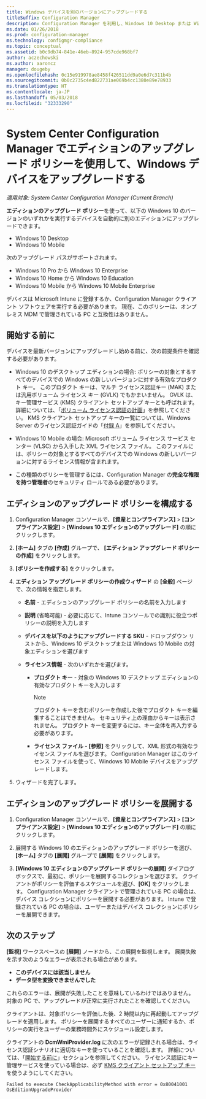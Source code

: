 ```yaml
---
title: Windows デバイスを別のバージョンにアップグレードする
titleSuffix: Configuration Manager
description: Configuration Manager を利用し、Windows 10 Desktop または Windows 10 Mobile を実行するデバイスを自動的に別のエディションにアップグレードします。
ms.date: 01/26/2018
ms.prod: configuration-manager
ms.technology: configmgr-compliance
ms.topic: conceptual
ms.assetid: b0c9db74-841e-46eb-8924-957cde968bf7
author: aczechowski
ms.author: aaroncz
manager: dougeby
ms.openlocfilehash: 0c15e919978ae8458f426511dd9a0e6d7c311b4b
ms.sourcegitcommit: 0b0c2735c4ed822731ae069b4cc1380e89e78933
ms.translationtype: HT
ms.contentlocale: ja-JP
ms.lasthandoff: 05/03/2018
ms.locfileid: "32333290"
---
```

# <a name="upgrade-windows-devices-with-the-edition-upgrade-policy-in-system-center-configuration-manager"></a>System Center Configuration Manager でエディションのアップグレード ポリシーを使用して、Windows デバイスをアップグレードする

*適用対象: System Center Configuration Manager (Current Branch)*


**エディションのアップグレード ポリシー**を使って、以下の Windows 10 のバージョンのいずれかを実行するデバイスを自動的に別のエディションにアップグレードできます。

- Windows 10 Desktop
- Windows 10 Mobile

次のアップグレード パスがサポートされます。

- Windows 10 Pro から Windows 10 Enterprise
- Windows 10 Home から Windows 10 Education
- Windows 10 Mobile から Windows 10 Mobile Enterprise

デバイスは Microsoft Intune に登録するか、Configuration Manager クライアント ソフトウェアを実行する必要があります。 現在、このポリシーは、オンプレミス MDM で管理されている PC と互換性はありません。

## <a name="before-you-start"></a>開始する前に  
 デバイスを最新バージョンにアップグレードし始める前に、次の前提条件を確認する必要があります。  

-   Windows 10 のデスクトップ エディションの場合: ポリシーの対象とするすべてのデバイスでの Windows の新しいバージョンに対する有効なプロダクト キー。 このプロダクト キーは、マルチ ライセンス認証キー (MAK) または汎用ボリューム ライセンス キー (GVLK) でもかまいません。 GVLK は、キー管理サービス (KMS) クライアント セットアップ キーとも呼ばれます。 詳細については、「[ボリューム ライセンス認証の計画](https://docs.microsoft.com/windows/deployment/volume-activation/plan-for-volume-activation-client)」を参照してください。 KMS クライアント セットアップ キーの一覧については、Windows Server のライセンス認証ガイドの「[付録 A](https://docs.microsoft.com/windows-server/get-started/kmsclientkeys)」を参照してください。 <!--496871-->  

-   Windows 10 Mobile の場合: Microsoft ボリューム ライセンス サービス センター (VLSC) から入手した XML ライセンス ファイル。 このファイルには、ポリシーの対象とするすべてのデバイスでの Windows の新しいバージョンに対するライセンス情報が含まれます。

- この種類のポリシーを管理するには、Configuration Manager の**完全な権限を持つ管理者**のセキュリティ ロールである必要があります。

## <a name="configure-the-edition-upgrade-policy"></a>エディションのアップグレード ポリシーを構成する  

1.  Configuration Manager コンソールで、**[資産とコンプライアンス]** > **[コンプライアンス設定]** > **[Windows 10 エディションのアップグレード]** の順にクリックします。  

3.  **[ホーム]** タブの **[作成]** グループで、 **[エディション アップグレード ポリシーの作成]** をクリックします。  

4.  **[ポリシーを作成する]** をクリックします。  

5.  **エディション アップグレード ポリシーの作成ウィザード** の **[全般]** ページで、次の情報を指定します。  

    -   **名前** - エディションのアップグレード ポリシーの名前を入力します  

    -   **説明** (省略可能) - 必要に応じて、Intune コンソールでの識別に役立つポリシーの説明を入力します  

    -   **デバイスを以下のようにアップグレードする SKU** - ドロップダウン リストから、Windows 10 デスクトップまたは Windows 10 Mobile の対象エディションを選びます  

    -   **ライセンス情報** - 次のいずれかを選びます。  

        -   **プロダクト キー** - 対象の Windows 10 デスクトップ エディションの有効なプロダクト キーを入力します  

            > [!NOTE]  
            >  プロダクト キーを含むポリシーを作成した後でプロダクト キーを編集することはできません。 セキュリティ上の理由からキーは表示されません。 プロダクト キーを変更するには、キー全体を再入力する必要があります。  

        -   **ライセンス ファイル** - **[参照]** をクリックして、XML 形式の有効なライセンス ファイルを選びます。 Configuration Manager はこのライセンス ファイルを使って、Windows 10 Mobile デバイスをアップグレードします。  

6.  ウィザードを完了します。  


## <a name="deploy-the-edition-upgrade-policy"></a>エディションのアップグレード ポリシーを展開する  

1.  Configuration Manager コンソールで、**[資産とコンプライアンス]** > **[コンプライアンス設定]** > **[Windows 10 エディションのアップグレード]** の順にクリックします。  

3.  展開する Windows 10 のエディションのアップグレード ポリシーを選び、 **[ホーム]** タブの **[展開]** グループで **[展開]** をクリックします。  

4.  **[Windows 10 エディションのアップグレード ポリシーの展開]** ダイアログ ボックスで、最初に、ポリシーを展開するコレクションを選びます。 クライアントがポリシーを評価するスケジュールを選び、**[OK]** をクリックします。 Configuration Manager クライアントで管理されている PC の場合は、デバイス コレクションにポリシーを展開する必要があります。 Intune で登録されている PC の場合は、ユーザーまたはデバイス コレクションにポリシーを展開できます。 



## <a name="next-steps"></a>次のステップ

**[監視]** ワークスペースの **[展開]** ノードから、この展開を監視します。 展開失敗を示す次のようなエラーが表示される場合があります。
- **このデバイスには該当しません**
- **データ型を変換できませんでした**

これらのエラーは、展開が失敗したことを意味しているわけではありません。 対象の PC で、アップグレードが正常に実行されたことを確認してください。

クライアントは、対象ポリシーを評価した後、2 時間以内に再起動してアップグレードを適用します。 ポリシーを展開するすべてのユーザーに通知するか、ポリシーの実行をユーザーの業務時間外にスケジュール設定します。

クライアントの **DcmWmiProvider.log** に次のエラーが記録される場合は、ライセンス認証シナリオに適切なキーを使っていることを確認します。 詳細については、「[開始する前に](#before-you-start)」セクションを参照してください。 ライセンス認証にキー管理サービスを使っている場合は、必ず [KMS クライアント セットアップ キー](https://docs.microsoft.com/windows-server/get-started/kmsclientkeys)を使うようにしてください。  <!-- 496871 -->   

`Failed to execute CheckApplicabilityMethod with error = 0x80041001 OsEditionUpgradeProvider`
